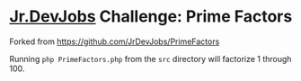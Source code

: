 # <a href='http://www.jrdevjobs.com' target='_blank'>Jr.DevJobs</a> Challenge: Prime Factors

Forked from https://github.com/JrDevJobs/PrimeFactors

Running `php PrimeFactors.php` from the `src` directory will factorize 1 through 100.
